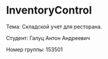 # InventoryControl

Тема: Складской учет для ресторана.

Студент: Галуц Антон Андреевич

Номер группы: 153501

